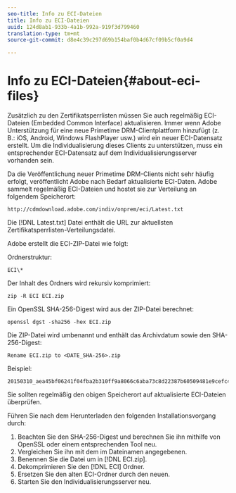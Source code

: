 ```yaml
---
seo-title: Info zu ECI-Dateien
title: Info zu ECI-Dateien
uuid: 124d8ab1-933b-4a1b-992a-919f3d799460
translation-type: tm+mt
source-git-commit: d8e4c39c297d69b154baf0b4d67cf09b5cf0a9d4

---
```



# Info zu ECI-Dateien{#about-eci-files}

Zusätzlich zu den Zertifikatsperrlisten müssen Sie auch regelmäßig ECI-Dateien (Embedded Common Interface) aktualisieren. Immer wenn Adobe Unterstützung für eine neue Primetime DRM-Clientplattform hinzufügt (z. B.: iOS, Android, Windows FlashPlayer usw.) wird ein neuer ECI-Datensatz erstellt. Um die Individualisierung dieses Clients zu unterstützen, muss ein entsprechender ECI-Datensatz auf dem Individualisierungsserver vorhanden sein.

Da die Veröffentlichung neuer Primetime DRM-Clients nicht sehr häufig erfolgt, veröffentlicht Adobe nach Bedarf aktualisierte ECI-Daten. Adobe sammelt regelmäßig ECI-Dateien und hostet sie zur Verteilung an folgendem Speicherort:

```
http://cdmdownload.adobe.com/indiv/onprem/eci/Latest.txt
```

Die [!DNL Latest.txt] Datei enthält die URL zur aktuellsten Zertifikatsperrlisten-Verteilungsdatei.

Adobe erstellt die ECI-ZIP-Datei wie folgt:

Ordnerstruktur:

```
ECI\*
```

Der Inhalt des Ordners wird rekursiv komprimiert:

```
zip -R ECI ECI.zip
```

Ein OpenSSL SHA-256-Digest wird aus der ZIP-Datei berechnet:

```
openssl dgst -sha256 -hex ECI.zip
```

Die ZIP-Datei wird umbenannt und enthält das Archivdatum sowie den SHA-256-Digest:

```
Rename ECI.zip to <DATE_SHA-256>.zip
```

Beispiel:

```
20150310_aea45bf06241f04fba2b310ff9a8066c6aba73c8d22387b60509481e9cefc43e.zip
```

Sie sollten regelmäßig den obigen Speicherort auf aktualisierte ECI-Dateien überprüfen.

Führen Sie nach dem Herunterladen den folgenden Installationsvorgang durch:

1. Beachten Sie den SHA-256-Digest und berechnen Sie ihn mithilfe von OpenSSL oder einem entsprechenden Tool neu.
1. Vergleichen Sie ihn mit dem im Dateinamen angegebenen.
1. Benennen Sie die Datei um in [!DNL ECI.zip].
1. Dekomprimieren Sie den [!DNL ECI] Ordner.
1. Ersetzen Sie den alten ECI-Ordner durch den neuen.
1. Starten Sie den Individualisierungsserver neu.

